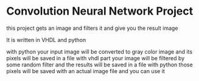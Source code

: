 # Convolution Neural Network Project

this project gets an image and filters it and give you the result image

It is written in VHDL and python

with python your input image will be converted to gray color image and its pixels will be saved in a file
with vhdl part your image will be filtered by some random filter and the results will be saved in a file
with python those pixels will be saved with an actual image file and you can use it
